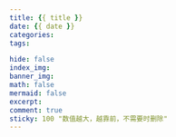 ```yaml
---
title: {{ title }}
date: {{ date }}
categories:
tags:

hide: false
index_img: 
banner_img: 
math: false
mermaid: false
excerpt: 
comment: true
sticky: 100 "数值越大，越靠前，不需要时删除"
---
```

    
<!-- more -->
